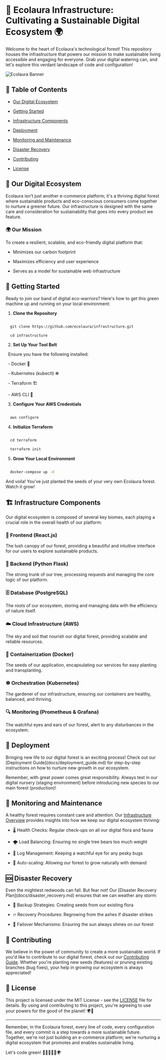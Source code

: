 # 🌿 Ecolaura Infrastructure: Cultivating a Sustainable Digital Ecosystem 🌍



Welcome to the heart of Ecolaura's technological forest! This repository houses the infrastructure that powers our mission to make sustainable living accessible and engaging for everyone. Grab your digital watering can, and let's explore this verdant landscape of code and configuration!



![Ecolaura Banner](https://example.com/ecolaura-banner.jpg)



## 🌱 Table of Contents



- [Our Digital Ecosystem](#-our-digital-ecosystem)

- [Getting Started](#-getting-started)

- [Infrastructure Components](#-infrastructure-components)

- [Deployment](#-deployment)

- [Monitoring and Maintenance](#-monitoring-and-maintenance)

- [Disaster Recovery](#-disaster-recovery)

- [Contributing](#-contributing)

- [License](#-license)



## 🌳 Our Digital Ecosystem



Ecolaura isn't just another e-commerce platform; it's a thriving digital forest where sustainable products and eco-conscious consumers come together to nurture a greener future. Our infrastructure is designed with the same care and consideration for sustainability that goes into every product we feature.



### 🌍 Our Mission



To create a resilient, scalable, and eco-friendly digital platform that:

- Minimizes our carbon footprint

- Maximizes efficiency and user experience

- Serves as a model for sustainable web infrastructure



## 🚀 Getting Started



Ready to join our band of digital eco-warriors? Here's how to get this green machine up and running on your local environment:



1. **Clone the Repository**

```bash

  git clone https://github.com/ecolaura/infrastructure.git

  cd infrastructure

```



2. **Set Up Your Tool Belt**

  Ensure you have the following installed:

  - Docker 🐳

  - Kubernetes (kubectl) ☸️

  - Terraform 🏗️

  - AWS CLI 🔧



3. **Configure Your AWS Credentials**

```bash

  aws configure

```



4. **Initialize Terraform**

```bash

  cd terraform

  terraform init

```



5. **Grow Your Local Environment**

```bash

  docker-compose up -d

```



And voila! You've just planted the seeds of your very own Ecolaura forest. Watch it grow!



## 🏗️ Infrastructure Components



Our digital ecosystem is composed of several key biomes, each playing a crucial role in the overall health of our platform:



### 🌱 Frontend (React.js)

The lush canopy of our forest, providing a beautiful and intuitive interface for our users to explore sustainable products.



### 🌲 Backend (Python Flask)

The strong trunk of our tree, processing requests and managing the core logic of our platform.



### 🗄️ Database (PostgreSQL)

The roots of our ecosystem, storing and managing data with the efficiency of nature itself.



### ☁️ Cloud Infrastructure (AWS)

The sky and soil that nourish our digital forest, providing scalable and reliable resources.



### 🐳 Containerization (Docker)

The seeds of our application, encapsulating our services for easy planting and transplanting.



### ☸️ Orchestration (Kubernetes)

The gardener of our infrastructure, ensuring our containers are healthy, balanced, and thriving.



### 🔍 Monitoring (Prometheus & Grafana)

The watchful eyes and ears of our forest, alert to any disturbances in the ecosystem.



## 🚀 Deployment



Bringing new life to our digital forest is an exciting process! Check out our \[Deployment Guide\](docs/deployment_guide.md) for step-by-step instructions on how to nurture new growth in our ecosystem.



Remember, with great power comes great responsibility. Always test in our digital nursery (staging environment) before introducing new species to our main forest (production)!



## 🔧 Monitoring and Maintenance



A healthy forest requires constant care and attention. Our [Infrastructure Overview](docs/infrastructure_overview.md) provides insights into how we keep our digital ecosystem thriving:



- 🌡️ Health Checks: Regular check-ups on all our digital flora and fauna

- 🌪️ Load Balancing: Ensuring no single tree bears too much weight

- 🐛 Log Management: Keeping a watchful eye for any pesky bugs

- 🌱 Auto-scaling: Allowing our forest to grow naturally with demand



## 🆘 Disaster Recovery



Even the mightiest redwoods can fall. But fear not! Our \[Disaster Recovery Plan\](docs/disaster\_recovery.md) ensures that we can weather any storm:



- 🌊 Backup Strategies: Creating seeds from our existing flora

- 🔥 Recovery Procedures: Regrowing from the ashes if disaster strikes

- 🌈 Failover Mechanisms: Ensuring the sun always shines on our forest



## 🤝 Contributing



We believe in the power of community to create a more sustainable world. If you'd like to contribute to our digital forest, check out our [Contributing Guide](CONTRIBUTING.md). Whether you're planting new seeds (features) or pruning existing branches (bug fixes), your help in growing our ecosystem is always appreciated!



## 📜 License



This project is licensed under the MIT License - see the [LICENSE](LICENSE) file for details. By using and contributing to this project, you're agreeing to use your powers for the good of the planet! 🌍💚



---



Remember, in the Ecolaura forest, every line of code, every configuration file, and every commit is a step towards a more sustainable future. Together, we're not just building an e-commerce platform; we're nurturing a digital ecosystem that promotes and enables sustainable living.



Let's code green! 🌿👨‍💻👩‍💻🌍